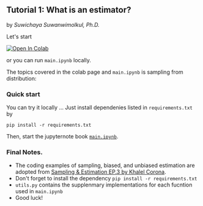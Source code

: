 ## Tutorial 1: What is an estimator? 

by *Suwichaya Suwanwimolkul, Ph.D.*

Let's start 

<a target="_blank" href="https://colab.research.google.com/github/GabbySuwichaya/Estimation-Theory-EE523/blob/master/Tutorial1/main.ipynb">
  <img src="https://colab.research.google.com/assets/colab-badge.svg" alt="Open In Colab"/>
</a>

or you can run `main.ipynb` locally. 

The topics covered in the colab page and `main.ipynb`  is sampling from distribution:  
     
### Quick start 

You can try it locally ... Just install dependenies listed in `requirements.txt` by 

```
pip install -r requirements.txt
```

Then, start the jupyternote book [`main.ipynb`](main.ipynb).
 

 
### Final Notes.
-  The coding examples of sampling, biased, and unbiased estimation are adopted from [Sampling \& Estimation EP.3 by Khalel Corona](https://www.youtube.com/watch?v=pNbDigYLqSY).
-  Don't forget to install the dependency `pip install -r requirements.txt`
- `utils.py` contains the supplenmary implementations for each fucntion used in `main.ipynb` 
- Good luck! 